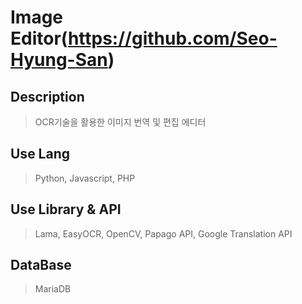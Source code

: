 # Image Editor(<https://github.com/Seo-Hyung-San>)


## Description

> OCR기술을 활용한 이미지 번역 및 편집 에디터

## Use Lang

> Python,
> Javascript,
> PHP

## Use Library & API

> Lama,
> EasyOCR,
> OpenCV,
> Papago API,
> Google Translation API

## DataBase

> MariaDB

